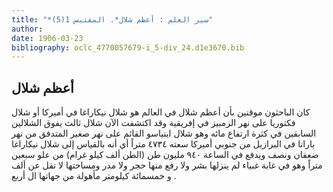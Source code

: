 ```yaml
---
title: "*سير العلم : أعظم شلال*. المقتبس 1(5)"
author: 
date: 1906-03-23
bibliography: oclc_4770057679-i_5-div_24.d1e3670.bib
---
```




##  أعظم شلال 


 كان الباحثون موقنين بأن أعظم شلال في العالم هو شلال نيكاراغا في أميركا أو شلال فكتوريا على نهر الزمبيز في إفريقية وقد اكتشفت الآن شلال ثالث يفوق الشلالين السابقين في كثرة ارتفاع  مائه  وهو شلال اينياسو القائم على نهر صغير المتدفق من نهر بارانا في البرازيل من جنوبي أميركا سعته  ٤٧٣٤  متراً أي أنه بالقياس إلى شلال نيكاراغا ضعفان ونصف ويدفع في الساعة  ٩٤٠  مليون طن (الطن  ألف  كيلو غرام) من علو  سبعين  متراً   وهو في غابة غبياء لم ينزلها بشر ولا رفع منها حجر ولا مدر ومساحتها لا تقل عن  ألف  و  خمسمائة  كيلومتر مأهولة من جهاتها ال  أربع  . 
